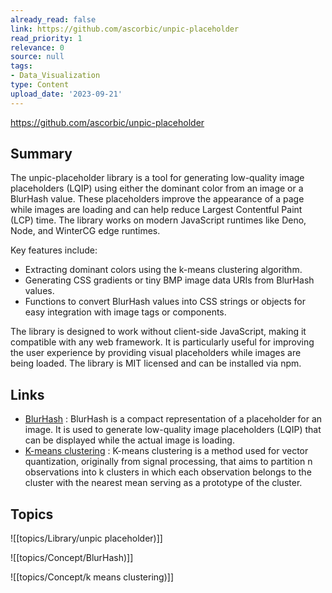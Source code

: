 ```yaml
---
already_read: false
link: https://github.com/ascorbic/unpic-placeholder
read_priority: 1
relevance: 0
source: null
tags:
- Data_Visualization
type: Content
upload_date: '2023-09-21'
---
```


https://github.com/ascorbic/unpic-placeholder
## Summary

The unpic-placeholder library is a tool for generating low-quality image placeholders (LQIP) using either the dominant color from an image or a BlurHash value. These placeholders improve the appearance of a page while images are loading and can help reduce Largest Contentful Paint (LCP) time. The library works on modern JavaScript runtimes like Deno, Node, and WinterCG edge runtimes.

Key features include:
- Extracting dominant colors using the k-means clustering algorithm.
- Generating CSS gradients or tiny BMP image data URIs from BlurHash values.
- Functions to convert BlurHash values into CSS strings or objects for easy integration with image tags or components.

The library is designed to work without client-side JavaScript, making it compatible with any web framework. It is particularly useful for improving the user experience by providing visual placeholders while images are being loaded. The library is MIT licensed and can be installed via npm.
## Links

- [BlurHash](https://blurha.sh) : BlurHash is a compact representation of a placeholder for an image. It is used to generate low-quality image placeholders (LQIP) that can be displayed while the actual image is loading.
- [K-means clustering](https://en.wikipedia.org/wiki/K-means_clustering) : K-means clustering is a method used for vector quantization, originally from signal processing, that aims to partition n observations into k clusters in which each observation belongs to the cluster with the nearest mean serving as a prototype of the cluster.

## Topics

![[topics/Library/unpic placeholder)]]

![[topics/Concept/BlurHash)]]

![[topics/Concept/k means clustering)]]